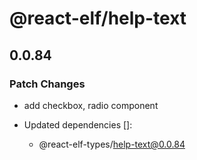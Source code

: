# @react-elf/help-text

## 0.0.84

### Patch Changes

- add checkbox, radio component

- Updated dependencies []:
  - @react-elf-types/help-text@0.0.84
